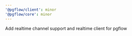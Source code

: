```yaml
---
'@pgflow/client': minor
'@pgflow/core': minor
---
```


Add realtime channel support and realtime client for pgflow
